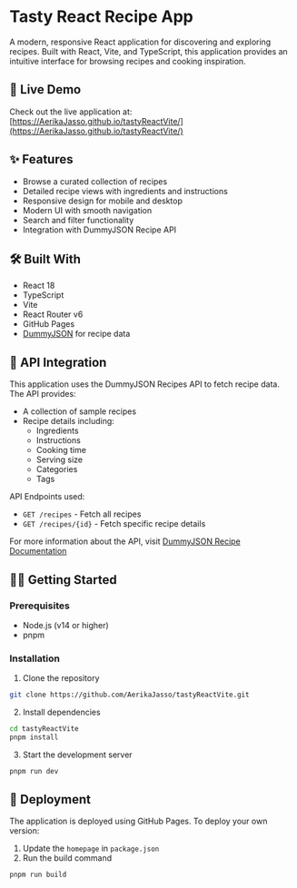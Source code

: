 # Tasty React Recipe App

A modern, responsive React application for discovering and exploring recipes. Built with React, Vite, and TypeScript, this application provides an intuitive interface for browsing recipes and cooking inspiration.

## 🚀 Live Demo

Check out the live application at: [https://AerikaJasso.github.io/tastyReactVite/](https://AerikaJasso.github.io/tastyReactVite/)

## ✨ Features

- Browse a curated collection of recipes
- Detailed recipe views with ingredients and instructions
- Responsive design for mobile and desktop
- Modern UI with smooth navigation
- Search and filter functionality
- Integration with DummyJSON Recipe API

## 🛠️ Built With

- React 18
- TypeScript
- Vite
- React Router v6
- GitHub Pages
- [DummyJSON](https://dummyjson.com/docs/recipes) for recipe data

## 📡 API Integration

This application uses the DummyJSON Recipes API to fetch recipe data. The API provides:

- A collection of sample recipes
- Recipe details including:
  - Ingredients
  - Instructions
  - Cooking time
  - Serving size
  - Categories
  - Tags

API Endpoints used:
- `GET /recipes` - Fetch all recipes
- `GET /recipes/{id}` - Fetch specific recipe details

For more information about the API, visit [DummyJSON Recipe Documentation](https://dummyjson.com/docs/recipes)

## 🏃‍♀️ Getting Started

### Prerequisites

- Node.js (v14 or higher)
- pnpm

### Installation

1. Clone the repository
```bash
git clone https://github.com/AerikaJasso/tastyReactVite.git
```

2. Install dependencies
```bash
cd tastyReactVite
pnpm install
```

3. Start the development server
```bash
pnpm run dev
```

## 🚀 Deployment

The application is deployed using GitHub Pages. To deploy your own version:

1. Update the `homepage` in `package.json`
2. Run the build command
```bash
pnpm run build
```